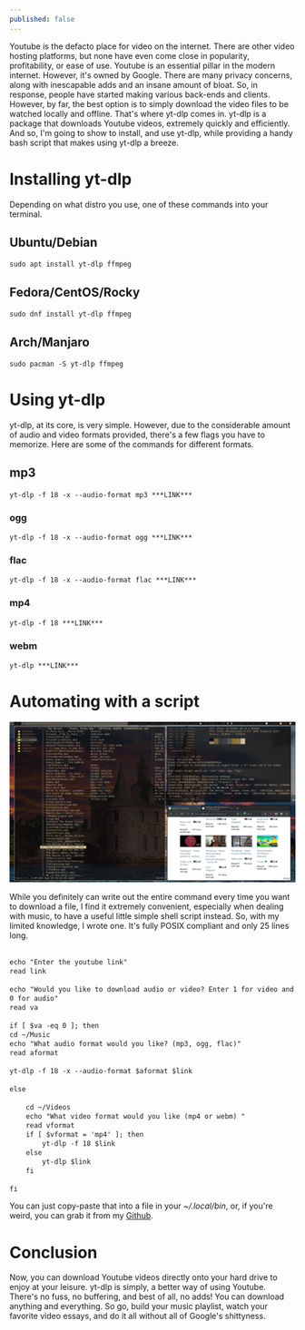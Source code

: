 ```yaml
---
published: false
---
```

Youtube is the defacto place for video on the internet. There are other video hosting platforms, but none have even come close in popularity, profitability, or ease of use. Youtube is an essential pillar in the modern internet. However, it's owned by Google. There are many privacy concerns, along with inescapable adds and an insane amount of bloat. So, in response, people have started making various back-ends and clients. However, by far, the best option is to simply download the video files to be watched locally and offline. That's where yt-dlp comes in. yt-dlp is a package that downloads Youtube videos, extremely quickly and efficiently. And so, I'm going to show to install, and use yt-dlp, while providing a handy bash script that makes using yt-dlp a breeze.

# Installing yt-dlp

Depending on what distro you use, one of these commands into your terminal.

## Ubuntu/Debian

	sudo apt install yt-dlp ffmpeg

## Fedora/CentOS/Rocky

	sudo dnf install yt-dlp ffmpeg

## Arch/Manjaro

	sudo pacman -S yt-dlp ffmpeg

# Using yt-dlp

yt-dlp, at its core, is very simple. However, due to the considerable amount of audio and video formats provided, there's a few flags you have to memorize. Here are some of the commands for different formats.

## mp3

	yt-dlp -f 18 -x --audio-format mp3 ***LINK***

### ogg

	yt-dlp -f 18 -x --audio-format ogg ***LINK***

### flac

	yt-dlp -f 18 -x --audio-format flac ***LINK***

### mp4

	yt-dlp -f 18 ***LINK***

### webm

	yt-dlp ***LINK***

# Automating with a script

![YTD](/images/YTD.png)

While you definitely can write out the entire command every time you want to download a file, I find it extremely convenient, especially when dealing with music, to have a useful little simple shell script instead. So, with my limited knowledge, I wrote one. It's fully POSIX compliant and only 25 lines long.

```#!/bin/sh

echo "Enter the youtube link"
read link

echo "Would you like to download audio or video? Enter 1 for video and 0 for audio"
read va

if [ $va -eq 0 ]; then
cd ~/Music
echo "What audio format would you like? (mp3, ogg, flac)"
read aformat

yt-dlp -f 18 -x --audio-format $aformat $link

else

	cd ~/Videos
	echo "What video format would you like (mp4 or webm) "
	read vformat
	if [ $vformat = 'mp4' ]; then
		yt-dlp -f 18 $link
	else
		yt-dlp $link
	fi

fi
```

You can just copy-paste that into a file in your *~/.local/bin*, or, if you're weird, you can grab it from my [Github](https://github.com/TheKernalBlog/ytd).

# Conclusion

Now, you can download Youtube videos directly onto your hard drive to enjoy at your leisure. yt-dlp is simply, a better way of using Youtube. There's no fuss, no buffering, and best of all, no adds! You can download anything and everything. So go, build your music playlist, watch your favorite video essays, and do it all without all of Google's shittyness.
